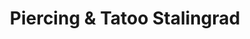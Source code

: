 ---
title: "Piercing & Tatoo Stalingrad"
url: /paris/piercing-und-tatoo-stalingrad/
shop: Tattoo
---